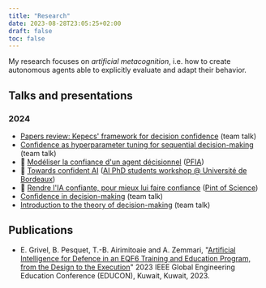 ```yaml
---
title: "Research"
date: 2023-08-28T23:05:25+02:00
draft: false
toc: false
---
```


My research focuses on *artificial metacognition*, i.e. how to create autonomous agents able to explicitly evaluate and adapt their behavior.

## Talks and presentations

### 2024

- [Papers review: Kepecs' framework for decision confidence](../talks/kepecs-decision-confidence/) (team talk)
- [Confidence as hyperparameter tuning for sequential decision-making](../talks/mnemosyne-team-meeting-2024/) (team talk)
- 📄 [Modéliser la confiance d'un agent décisionnel](../pub/PFIA2024Pesquet.pdf) ([PFIA](https://pfia2024.univ-lr.fr/))
- 📄 [Towards confident AI](../pub/UBWorkshop_june2024.pdf) ([AI PhD students workshop @ Université de Bordeaux](https://sin.u-bordeaux.fr/actualites/journee-des-doctorants-en-intelligence-artificielle))
- 📄 [Rendre l'IA confiante, pour mieux lui faire confiance](../pub/PoS2024Pesquet.pdf) ([Pint of Science](https://pintofscience.fr/))
- [Confidence in decision-making](../talks/confidence/) (team talk)
- [Introduction to the theory of decision-making](../talks/decision-making/) (team talk)

## Publications

- E. Grivel, B. Pesquet, T.-B. Airimitoaie and A. Zemmari, "[Artificial Intelligence for Defence in an EQF6 Training and Education Program, from the Design to the Execution](https://ieeexplore.ieee.org/abstract/document/10125126)" 2023 IEEE Global Engineering Education Conference (EDUCON), Kuwait, Kuwait, 2023.
